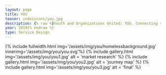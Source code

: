 ```yaml
---
layout: page
title: YOU
teaser: indexicons/you.jpg
description: {% raw %}Youth and Organizations United: YOU. Connecting survivors of human trafficking to vital advocates
year: 2019{% endraw %}
type: Service Design
---
```


{% include fullwidth.html img='/assets/img/you/homelessbackground.jpg' innerimg='/assets/img/you/you.svg'%}
{% include gallery.html img='/assets/img/you/you1.jpg' alt = 'market research' %}
{% include gallery.html img='/assets/img/you/you2.jpg' alt = 'journey map' %}
{% include gallery.html img='/assets/img/you/you3.jpg' alt = 'final' %}